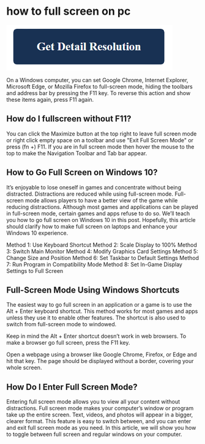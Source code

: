 # how to full screen on pc

[![how to full screen on pc](get-detail.png)](https://github.com/techc0mmunity/how.to.full.screen.on.pc/)

On a Windows computer, you can set Google Chrome, Internet Explorer, Microsoft Edge, or Mozilla Firefox to full-screen mode, hiding the toolbars and address bar by pressing the F11 key. To reverse this action and show these items again, press F11 again.

## How do I fullscreen without F11?

You can click the Maximize button at the top right to leave full screen mode or right click empty space on a toolbar and use "Exit Full Screen Mode" or press (fn +) F11. If you are in full screen mode then hover the mouse to the top to make the Navigation Toolbar and Tab bar appear.

## How to Go Full Screen on Windows 10?

It’s enjoyable to lose oneself in games and concentrate without being distracted. Distractions are reduced while using full-screen mode. Full-screen mode allows players to have a better view of the game while reducing distractions. Although most games and applications can be played in full-screen mode, certain games and apps refuse to do so. We’ll teach you how to go full screen on Windows 10 in this post. Hopefully, this article should clarify how to make full screen on laptops and enhance your Windows 10 experience.

Method 1: Use Keyboard Shortcut
Method 2: Scale Display to 100%
Method 3: Switch Main Monitor
Method 4: Modify Graphics Card Settings
Method 5: Change Size and Position
Method 6: Set Taskbar to Default Settings
Method 7: Run Program in Compatibility Mode
Method 8: Set In-Game Display Settings to Full Screen

## Full-Screen Mode Using Windows Shortcuts

The easiest way to go full screen in an application or a game is to use the Alt + Enter keyboard shortcut. This method works for most games and apps unless they use it to enable other features. The shortcut is also used to switch from full-screen mode to windowed.

Keep in mind the Alt + Enter shortcut doesn’t work in web browsers. To make a browser go full screen, press the F11 key. 

Open a webpage using a browser like Google Chrome, Firefox, or Edge and hit that key. The page should be displayed without a border, covering your whole screen.

## How Do I Enter Full Screen Mode?

Entering full screen mode allows you to view all your content without distractions. Full screen mode makes your computer’s window or program take up the entire screen. Text, videos, and photos will appear in a bigger, clearer format. This feature is easy to switch between, and you can enter and exit full screen mode as you need. In this article, we will show you how to toggle between full screen and regular windows on your computer.
